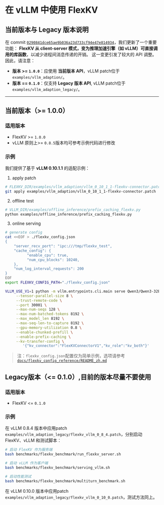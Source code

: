 # 在 vLLM 中使用 FlexKV

## 当前版本与 Legacy 版本说明
在 commit [`0290841dce65ae9b036a23d733cf94e47e814934`](https://github.com/taco-project/FlexKV/commit/0290841dce65ae9b036a23d733cf94e47e814934)，我们更新了一个重要功能：
 **FlexKV 从 client-server 模式，变为推理加速引擎（如 vLLM）可直接调用的库函数**，以减少进程间消息传递的开销。
这一变更引发了较大的 API 调整。因此，请注意：

- **版本 >= `1.0.0`**：应使用 **当前版本 API**，vLLM patch位于 `examples/vllm_adaption/`。
- **版本 == `0.1.0`**：仅支持 **Legacy 版本 API**, vLLM patch位于`examples/vllm_adaption_legacy/`。

---

## 当前版本（>= 1.0.0）

### 适用版本
- FlexKV >= `1.0.0`
- vLLM 原则上>= `0.8.5`版本均可参考示例代码进行修改

### 示例
我们提供了基于 **vLLM 0.10.1.1** 的适配示例：

1. apply patch
```bash
# FLEXKV_DIR/examples/vllm_adaption/vllm_0_10_1_1-flexkv-connector.patch
git apply examples/vllm_adaption/vllm_0_10_1_1-flexkv-connector.patch
```

2. offline test
```bash
# VLLM_DIR/examples/offline_inference/prefix_caching_flexkv.py
python examples/offline_inference/prefix_caching_flexkv.py
```

3. online serving
```bash
# generate config
cat <<EOF > ./flexkv_config.json
{
    "server_recv_port": "ipc:///tmp/flexkv_test",
    "cache_config": {
          "enable_cpu": true,
          "num_cpu_blocks": 10240,
    },
    "num_log_interval_requests": 200
}
EOF
export FLEXKV_CONFIG_PATH="./flexkv_config.json"

VLLM_USE_V1=1 python -m vllm.entrypoints.cli.main serve Qwen3/Qwen3-32B \
     --tensor-parallel-size 8 \
     --trust-remote-code \
     --port 30001 \
     --max-num-seqs 128 \
     --max-num-batched-tokens 8192 \
     --max_model_len 8192 \
     --max-seq-len-to-capture 8192 \
     --gpu-memory-utilization 0.8 \
     --enable-chunked-prefill \
     --enable-prefix-caching \
     --kv-transfer-config \
        '{"kv_connector":"FlexKVConnectorV1","kv_role":"kv_both"}'

```

> 注：`flexkv_config.json`配置仅为简单示例，选项请参考[`docs/flexkv_config_reference/README_zh.md`](../../docs/flexkv_config_reference/README_zh.md)

## Legacy版本（<= 0.1.0）,目前的版本尽量不要使用

### 适用版本
- FlexKV <= `0.1.0`

### 示例
在 vLLM 0.8.4 版本中应用patch `examples/vllm_adaption_legacy/flexkv_vllm_0_8_4.patch`，分别启动 FlexKV、vLLM 和测试脚本：

```bash
# 启动 FlexKV 作为服务端
bash benchmarks/flexkv_benchmark/run_flexkv_server.sh

# 启动 vLLM 作为客户端
bash benchmarks/flexkv_benchmark/serving_vllm.sh

# 启动性能测试
bash benchmarks/flexkv_benchmark/multiturn_benchmark.sh
```
在 vLLM 0.10.0 版本中应用patch `examples/vllm_adaption_legacy/flexkv_vllm_0_10_0.patch`，测试方法同上。
